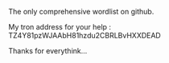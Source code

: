 The only comprehensive wordlist on github.

My tron address for your help : TZ4Y81pzWJAAbH81hzdu2CBRLBvHXXDEAD

Thanks for everythink...
